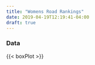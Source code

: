```yaml
---
title: "Womens Road Rankings"
date: 2019-04-19T12:19:41-04:00
draft: true
---
```


### Data 

{{< boxPlot >}}